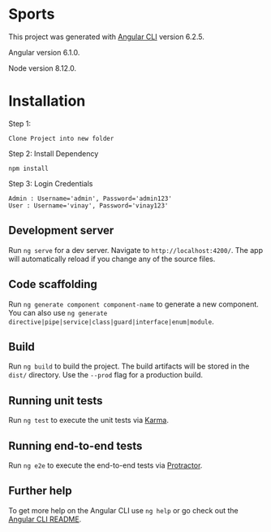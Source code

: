 # Sports

This project was generated with [Angular CLI](https://github.com/angular/angular-cli) version 6.2.5.

Angular version 6.1.0.

Node version 8.12.0.

# Installation

Step 1:

    Clone Project into new folder

Step 2: Install Dependency

    npm install 
    
Step 3: Login Credentials

    Admin : Username='admin', Password='admin123'
    User : Username='vinay', Password='vinay123'

## Development server

Run `ng serve` for a dev server. Navigate to `http://localhost:4200/`. The app will automatically reload if you change any of the source files.

## Code scaffolding

Run `ng generate component component-name` to generate a new component. You can also use `ng generate directive|pipe|service|class|guard|interface|enum|module`.

## Build

Run `ng build` to build the project. The build artifacts will be stored in the `dist/` directory. Use the `--prod` flag for a production build.

## Running unit tests

Run `ng test` to execute the unit tests via [Karma](https://karma-runner.github.io).

## Running end-to-end tests

Run `ng e2e` to execute the end-to-end tests via [Protractor](http://www.protractortest.org/).

## Further help

To get more help on the Angular CLI use `ng help` or go check out the [Angular CLI README](https://github.com/angular/angular-cli/blob/master/README.md).
